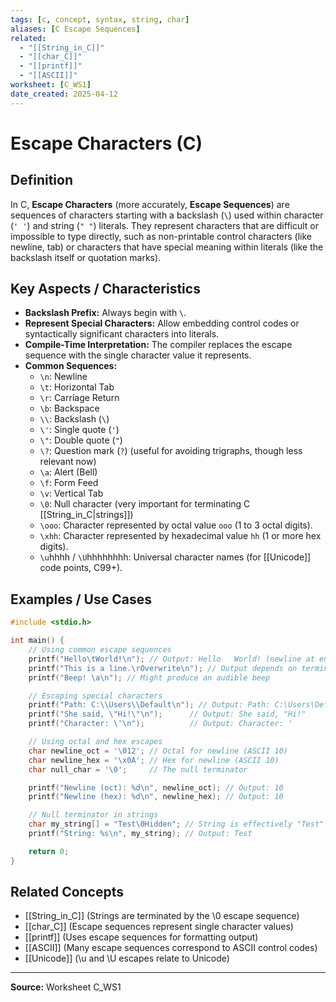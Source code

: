 ```yaml
---
tags: [c, concept, syntax, string, char]
aliases: [C Escape Sequences]
related:
  - "[[String_in_C]]"
  - "[[char_C]]"
  - "[[printf]]"
  - "[[ASCII]]"
worksheet: [C_WS1]
date_created: 2025-04-12
---
```

# Escape Characters (C)

## Definition

In C, **Escape Characters** (more accurately, **Escape Sequences**) are sequences of characters starting with a backslash (`\`) used within character (`' '`) and string (`" "`) literals. They represent characters that are difficult or impossible to type directly, such as non-printable control characters (like newline, tab) or characters that have special meaning within literals (like the backslash itself or quotation marks).

## Key Aspects / Characteristics

- **Backslash Prefix:** Always begin with `\`.
- **Represent Special Characters:** Allow embedding control codes or syntactically significant characters into literals.
- **Compile-Time Interpretation:** The compiler replaces the escape sequence with the single character value it represents.
- **Common Sequences:**
    - `\n`: Newline
    - `\t`: Horizontal Tab
    - `\r`: Carriage Return
    - `\b`: Backspace
    - `\\`: Backslash (`\`)
    - `\'`: Single quote (`'`)
    - `\"`: Double quote (`"`)
    - `\?`: Question mark (`?`) (useful for avoiding trigraphs, though less relevant now)
    - `\a`: Alert (Bell)
    - `\f`: Form Feed
    - `\v`: Vertical Tab
    - `\0`: Null character (very important for terminating C [[String_in_C|strings]])
    - `\ooo`: Character represented by octal value `ooo` (1 to 3 octal digits).
    - `\xhh`: Character represented by hexadecimal value `hh` (1 or more hex digits).
    - `\u`hhhh / `\U`hhhhhhhh: Universal character names (for [[Unicode]] code points, C99+).

## Examples / Use Cases

```c
#include <stdio.h>

int main() {
    // Using common escape sequences
    printf("Hello\tWorld!\n"); // Output: Hello   World! (newline at end)
    printf("This is a line.\rOverwrite\n"); // Output depends on terminal, often "Overwrite line."
    printf("Beep! \a\n"); // Might produce an audible beep

    // Escaping special characters
    printf("Path: C:\\Users\\Default\n"); // Output: Path: C:\Users\Default
    printf("She said, \"Hi!\"\n");      // Output: She said, "Hi!"
    printf("Character: \'\n");          // Output: Character: '

    // Using octal and hex escapes
    char newline_oct = '\012'; // Octal for newline (ASCII 10)
    char newline_hex = '\x0A'; // Hex for newline (ASCII 10)
    char null_char = '\0';     // The null terminator

    printf("Newline (oct): %d\n", newline_oct); // Output: 10
    printf("Newline (hex): %d\n", newline_hex); // Output: 10

    // Null terminator in strings
    char my_string[] = "Test\0Hidden"; // String is effectively "Test" due to \0
    printf("String: %s\n", my_string); // Output: Test

    return 0;
}
```

## Related Concepts

- [[String_in_C]] (Strings are terminated by the \0 escape sequence)
- [[char_C]] (Escape sequences represent single character values)
- [[printf]] (Uses escape sequences for formatting output)
- [[ASCII]] (Many escape sequences correspond to ASCII control codes)
- [[Unicode]] (\u and \U escapes relate to Unicode)


---

**Source:** Worksheet C_WS1